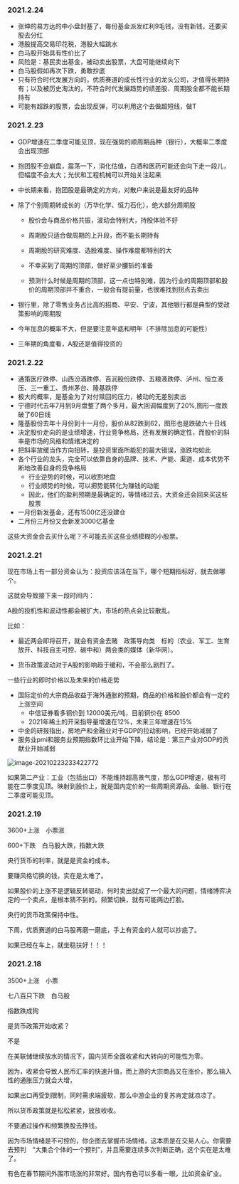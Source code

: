 ### 2021.2.24

- 张坤的易方达的中小盘封基了，每份基金派发红利9毛钱，没有新钱，还要买股去分红
- 港股提高交易印花税，港股大幅跳水
- 白马股开始具有性价比了
- 风险是：基民卖出基金，被动卖出股票，大盘可能继续向下
- 白马股假如再次下跌，勇敢抄底
- 只有符合时代发展方向的，优质赛道的成长性行业的龙头公司，才值得长期持有；以及被历史淘汰的，不符合时代发展趋势的绩差股、周期股全都不能长期持有
- 可能有超跌的股票，会出现反弹，可以利用这个去做超短线，做T

### 2021.2.23

- GDP增速在二季度可能见顶，现在强势的顺周期品种（银行），大概率二季度会出现顶部

- 抱团股不会崩盘，震荡一下，消化估值，白酒和医药可能还会向下走一段儿，但幅度不会太大；光伏和工程机械可以开始关注起来

- 中长期来看，抱团股是最确定的方向，对散户来说是最友好的品种

- 除了个别周期转成长的（万华化学、恒力石化），绝大部分周期股

  - 股价会与商品价格共振，波动会特别大，持股体验不好

  - 周期股只适合做周期的上升段，而不能长期持有
  - 周期股的研究难度、选股难度、操作难度都特别的大
  - 不幸买到了周期的顶部，做好至少腰斩的准备
  - 预测什么时候是周期的顶部，这一点也特别难，因为行业的周期顶部和股价的周期顶部并不重合，一般会有提前量，也很难找到拐点去卖出

- 银行里，除了零售业务占比高的招商、平安、宁波，其他银行都是典型的受政策影响的周期股
- 今年加息的概率不大，但是要注意年底和明年（不排除加息的可能性）
- 三年期的角度看，A股还是值得投资的

### 2021.2.22

- 通策医疗跌停、山西汾酒跌停、百润股份跌停、五粮液跌停、泸州、恒立液压、三一重工、贵州茅台、隆基跌停
- 极大的概率，是基金为了对付赎回的压力，被动的无差别卖出
- 宁德时代去年7月到9月盘整了两个多月，最大回调幅度到了20%,图形一度跌破了60日线
- 隆基股份去年十月份到十一月份，股价从82跌到62，图形也是跌破六十日线
- 决定股价走向的是业绩增速，行业竞争格局，还有发展的确定性，而股价的斜率是市场的风格和情绪决定的
- 把斜率放缓当作方向扭转，是投资里面所能犯的最大错误，涨跌均如此
- 各个行业的龙头，完全可以依靠自身的品牌、技术、产能、渠道、成本优势不断地改善自身的竞争格局
  - 行业逆势的时候，可以收割地盘
  - 行业顺势的时候，可以把势能转化为赚钱的动能
  - 因此，他们的盈利预期是最确定的，等情绪过去，大资金还会回来买这些股票
- 一月份新发基金，还有1500亿还没建仓
- 二月份三月份又会新发3000亿基金

这些大资金会去买什么呢？不可能去买这些业绩模糊的小股票。

### 2021.2.21

现在市场上有一部分资金认为：投资应该活在当下，哪个短期指标好，就去做哪个。

这就会导致接下来一段时间内：

A股的投机性和波动性都会被扩大，市场的热点会比较散乱。

比如：

- 最近两会即将召开，就会有资金去赌　政策导向类　标的（农业、军工、生育放开、科技自主可控、碳中和）两会类的媒体（新华网）。



- 货币政策波动对于A股的影响趋于缓和，不会那么剧烈了。



一些行业的即时价格以及未来的价格走势

- 国际定价的大宗商品收益于海外通胀的预期，商品的价格和股价都会有一定的上涨空间
  - 中信证券看多铜价到 12000美元/吨，目前铜价在 8500
  - 2021年稀土的开采指导量增速在12%，未来三年增速在15%
- 中金的研报指出，房地产和金融业对于GDP的拉动影响，已经开始减弱了
- 服务业pmi和服务业预期指数环比业开始下降，结论是：第三产业对GDP的贡献业开始减弱

![image-20210223233422772](https://img.codekissyoung.com/2021/02/23/728e494d5eb74a53f8d0adf846f81fae.png)

如果第二产业：工业（包括出口）不能维持超高景气度，那么GDP增速，极有可能在二季度见顶。映射到股价上，就是国内定价的一些周期资源品、金融、银行在二季度可能见顶。

### 2021.2.19

3600+上涨　小票涨

600+下跌　白马股大跌，指数大跌



央行货币的利率，就是是资金的成本。

要赚风格切换的钱，实在是太难了。

如果股价的上涨不是逻辑反转驱动，何时卖出就成了一个最大的问题，情绪博弈决定的一个卖点，是根本猜不到的。频繁切换，就有可能两边打脸。

央行的货币政策保持中性。



下周，优质赛道的白马股再磨一磨底，手上有资金的人就可以抄底了。

如果已经在车上，就坐稳扶好！！！

### 2021.2.18

3500+上涨　小票

七八百只下跌　白马股

指数跌成狗



是货币政策开始收紧？

不是



在美联储继续放水的情况下，国内货币全面收紧和大转向的可能性为零。

因为，收紧会导致人民币汇率的快速升值，而上游的大宗商品又在涨价，那么输入性的通胀压力就会大增，

如果出口再受到限制，同时需求端疲软，那么中游企业的复苏肯定就凉凉了。

所以货币政策就是松松紧紧，放放收收。



不要通过操作和频繁换股去挣钱。

因为市场情绪是不可控的，你企图去掌握市场情绪，这本质是在交易人心。你需要去预判　“大集合个体的一个预判”，并且需要连续多次判断正确，这个实在是太难了。



有色在春节期间外围市场涨的非常好。国内有色可以多看一眼，比如资金矿业。





















